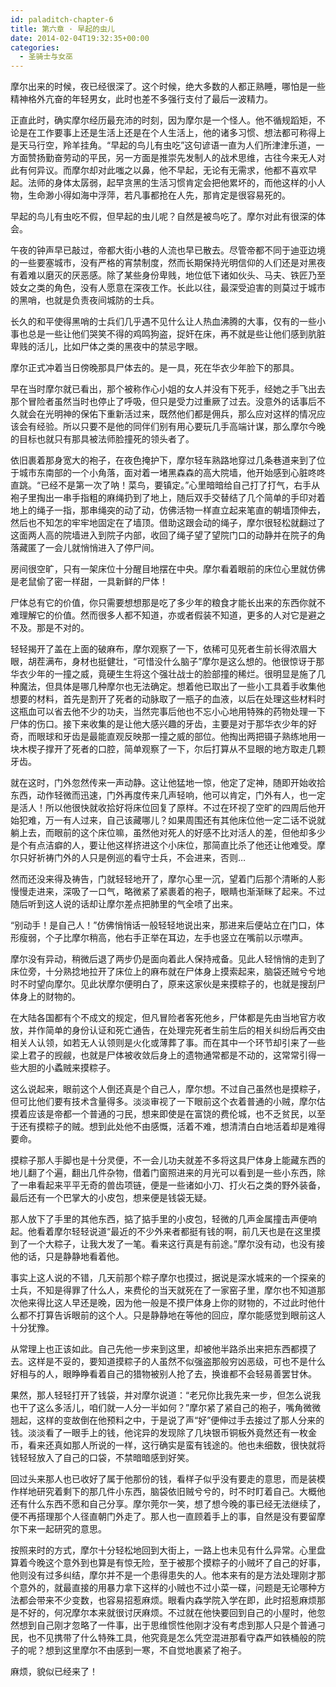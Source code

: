 ```yaml
---
id: paladitch-chapter-6
title: 第六章 · 早起的虫儿
date: 2014-02-04T19:32:35+00:00
categories:
  - 圣骑士与女巫
---
```

摩尔出来的时候，夜已经很深了。这个时候，绝大多数的人都正熟睡，哪怕是一些精神格外亢奋的年轻男女，此时也差不多强行支付了最后一波精力。

正直此时，确实摩尔经历最充沛的时刻，因为摩尔是一个怪人。他不循规蹈矩，不论是在工作要事上还是生活上还是在个人生活上，他的诸多习惯、想法都可称得上是天马行空，羚羊挂角。“早起的鸟儿有虫吃”这句谚语一直为人们所津津乐道，一方面赞扬勤奋劳动的平民，另一方面是推崇先发制人的战术思维，古往今来无人对此有何异议。而摩尔却对此嗤之以鼻，他不早起，无论有无需求，他都不喜欢早起。法师的身体太孱弱，起早贪黑的生活习惯肯定会把他累坏的，而他这样的小人物，生命渺小得如海中浮萍，若凡事都抢在人先，那肯定是很容易死的。

早起的鸟儿有虫吃不假，但早起的虫儿呢？自然是被鸟吃了。摩尔对此有很深的体会。

午夜的钟声早已敲过，帝都大街小巷的人流也早已散去。尽管帝都不同于迪亚边境的一些要塞城市，没有严格的宵禁制度，然而长期保持光明信仰的人们还是对黑夜有着难以磨灭的厌恶感。除了某些身份卑贱，地位低下诸如伙头、马夫、铁匠乃至妓女之类的角色，没有人愿意在深夜工作。长此以往，最深受迫害的则莫过于城市的黑哨，也就是负责夜间城防的士兵。

长久的和平使得黑哨的士兵们几乎遇不见什么让人热血沸腾的大事，仅有的一些小事也总是一些让他们哭笑不得的鸡鸣狗盗，捉奸在床，再不就是些让他们感到肮脏卑贱的活儿，比如尸体之类的黑夜中的禁忌字眼。

摩尔正式冲着当日傍晚那具尸体去的。是一具，死在华衣少年脸下的那具。

早在当时摩尔就已看出，那个被称作心小姐的女人并没有下死手，经她之手飞出去那个冒险者虽然当时也停止了呼吸，但只是受力过重厥了过去。没意外的话事后不久就会在光明神的保佑下重新活过来，既然他们都是佣兵，那么应对这样的情况应该会有经验。所以只要不是他的同伴们别有用心要玩几手高端计谋，那么摩尔今晚的目标也就只有那具被法师脸撞死的领头者了。

依旧裹着那身宽大的袍子，在夜色掩护下，摩尔轻车熟路地穿过几条巷道来到了位于城市东南部的一个小角落，面对着一堵黑森森的高大院墙，他开始感到心脏咚咚直跳。“已经不是第一次了呐！菜鸟，要镇定。”心里暗暗给自己打了打气，右手从袍子里掏出一串手指粗的麻绳扔到了地上，随后双手交替结了几个简单的手印对着地上的绳子一指，那串绳突的动了动，仿佛活物一样直立起来笔直的朝墙顶伸去，然后也不知怎的牢牢地固定在了墙顶。借助这跟会动的绳子，摩尔很轻松就翻过了这面两人高的院墙进入到院子内部，收回了绳子望了望院门口的动静并在院子的角落藏匿了一会儿就悄悄进入了停尸间。

房间很空旷，只有一架床位十分醒目地摆在中央。摩尔看着眼前的床位心里就仿佛是老鼠偷了密一样甜，一具新鲜的尸体！

尸体总有它的价值，你只需要想想那是吃了多少年的粮食才能长出来的东西你就不难理解它的价值。然而很多人都不知道，亦或者假装不知道，更多的人对它是避之不及。那是不对的。

轻轻揭开了盖在上面的破麻布，摩尔观察了一下，依稀可见死者生前长得浓眉大眼，胡茬满布，身材也挺健壮，“可惜没什么脑子”摩尔是这么想的。他很惊讶于那华衣少年的一撞之威，竟硬生生将这个强壮战士的脸部撞的稀烂。很明显是施了几种魔法，但具体是哪几种摩尔也无法确定。想着他已取出了一些小工具着手收集他想要的材料，首先是割开了死者的动脉取了一瓶子的血液，以后在处理这些材料时这瓶血可以省去他不少的功夫，当然完事后他也不忘小心地用特殊的药物处理一下尸体的伤口。接下来收集的是让他大感兴趣的牙齿，主要是对于那华衣少年的好奇，而眼球和牙齿是最能直观反映那一撞之威的部位。他掏出两把镊子熟练地用一块木楔子撑开了死者的口腔，简单观察了一下，尔后打算从不显眼的地方取走几颗牙齿。

就在这时，门外忽然传来一声动静。这让他猛地一惊，他定了定神，随即开始收拾东西，动作轻微而迅速，门外再度传来几声轻响，他可以肯定，门外有人，也一定是活人！所以他很快就收拾好将床位回复了原样。不过在环视了空旷的四周后他开始犯难，万一有人过来，自己该藏哪儿？如果周围还有其他床位他一定二话不说就躺上去，而眼前的这个床位嘛，虽然他对死人的好感不比对活人的差，但他却多少是个有点洁癖的人，要让他这样挤进这个小床位，那简直比杀了他还让他难受。摩尔只好祈祷门外的人只是例巡的看守士兵，不会进来，否则&#8230;

然而还没来得及祷告，门就轻轻地开了，摩尔心里一沉，望着门后那个清晰的人影慢慢走进来，深吸了一口气，略微紧了紧裹着的袍子，眼睛也渐渐眯了起来。不过随后听到这人说的话却让摩尔差点把肺里的气全喷了出来。

“别动手！是自己人！”仿佛悄悄话一般轻轻地说出来，那进来后便站立在门口，体形瘦弱，个子比摩尔稍高，他右手正举在耳边，左手也竖立在嘴前以示噤声。

摩尔没有异动，稍微后退了两步仍是面向着此人保持戒备。见此人轻悄悄的走到了床位旁，十分熟捻地拉开了床位上的麻布就在尸体身上摸索起来，脑袋还贼兮兮地时不时望向摩尔。见此状摩尔便明白了，原来这家伙是来摸粽子的，也就是搜刮尸体身上的财物的。

在大陆各国都有个不成文的规定，但凡冒险者客死他乡，尸体都是先由当地官方收放，并作简单的身份认证和死亡通告，在处理完死者生前生后的相关纠纷后再交由相关人认领，如若无人认领则是火化或薄葬了事。而在其中一个环节却引来了一些梁上君子的觊觎，也就是尸体被收敛后身上的遗物通常都是不动的，这常常引得一些大胆的小蟊贼来摸粽子。

这么说起来，眼前这个人倒还真是个自己人，摩尔想。不过自己虽然也是摸粽子，但可比他们要有技术含量得多。淡淡审视了一下眼前这个衣着普通的小贼，摩尔估摸着应该是帝都一个普通的刁民，想来即使是在富饶的费伦城，也不乏贫民，以至于还有摸粽子的贼。想到此处他不由感慨，活着不难，想清清白白地活着却是难得要命。

摸粽子那人手脚也是十分灵便，不一会儿功夫就差不多将这具尸体身上能藏东西的地儿翻了个遍，翻出几件杂物，借着门窗照进来的月光可以看到是一些小东西，除了一串看起来平平无奇的兽齿项链，便是一些诸如小刀、打火石之类的野外装备，最后还有一个巴掌大的小皮包，想来便是钱袋无疑。

那人放下了手里的其他东西，掂了掂手里的小皮包，轻微的几声金属撞击声便响起。他看着摩尔轻轻说道“最近的不少外来者都挺有钱的啊，前几天也是在这里摸到了一个大粽子，让我大发了一笔。看来这行真是有前途。”摩尔没有动，也没有接他的话，只是静静地看着他。

事实上这人说的不错，几天前那个粽子摩尔也摸过，据说是深水城来的一个探亲的士兵，不知是得罪了什么人，来费伦的当天就死在了一家窑子里，摩尔也不知道那次他来得比这人早还是晚，因为他一般是不摸尸体身上你的财物的，不过此时他什么都不打算告诉眼前的这个人。只是静静地在等他的回应，摩尔能感觉到眼前这人十分犹豫。

从常理上也正该如此。自己先他一步来到这里，却被他半路杀出来把东西都摸了去。这样是不妥的，要知道摸粽子的人虽然不似强盗那般穷凶恶级，可也不是什么好相与的人，眼睁睁看着自己的猎物被别人抢了去，换谁都不会轻易善罢甘休。

果然，那人轻轻打开了钱袋，并对摩尔说道：“老兄你比我先来一步，但怎么说我也干了这么多活儿，咱们就一人分一半如何？”摩尔紧了紧自己的袍子，嘴角微微翘起，这样的变故倒在他预料之中，于是说了声“好”便伸过手去接过了那人分来的钱。淡淡看了一眼手上的钱，他诧异的发现除了几块银币铜板外竟然还有一枚金币，看来还真如那人所说的一样，这行确实是蛮有钱途的。他也未细数，很快就将钱轻轻放入了自己的口袋，不禁暗暗感到好笑。

回过头来那人也已收好了属于他那份的钱，看样子似乎没有要走的意思，而是装模作样地研究着剩下的那几件小东西，脑袋依旧贼兮兮的，时不时盯着自己。大概他还有什么东西不愿和自己分享。摩尔莞尔一笑，想了想今晚的事已经无法继续了，便不再搭理那个人径直朝门外走了。那人也一直顾着手上的事，自然是没有要留摩尔下来一起研究的意思。

按照来时的方式，摩尔十分轻松地回到大街上，一路上也未见有什么异常。心里盘算着今晚这个意外到也算是有惊无险，至于被那个摸粽子的小贼坏了自己的好事，他则没有过多纠结，摩尔并不是一个患得患失的人。他本来有的是方法处理刚才那个意外的，就最直接的用暴力拿下这样的小贼也不过小菜一碟，问题是无论哪种方法都会带来不少变数，也容易招惹麻烦。眼看内森学院入学在即，此时招惹麻烦那是不好的，何况摩尔本来就很讨厌麻烦。不过就在他快要回到自己的小屋时，他忽然想到自己刚才忽略了一件事，出于思维惯性他刚才没有考虑到那人只是个普通刁民，也不见携带了什么特殊工具，他究竟是怎么凭空混进那看守森严如铁桶般的院子的呢？想到这里摩尔不由感到一寒，不自觉地裹紧了袍子。

麻烦，貌似已经来了！
